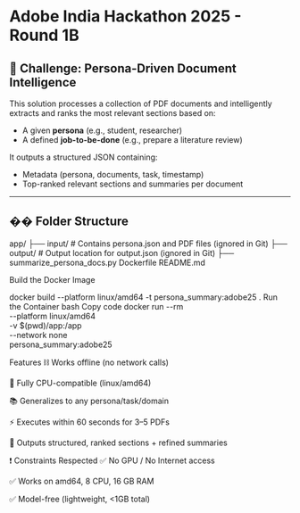 # Adobe India Hackathon 2025 - Round 1B

## 🚀 Challenge: Persona-Driven Document Intelligence

This solution processes a collection of PDF documents and intelligently extracts and ranks the most relevant sections based on:
- A given **persona** (e.g., student, researcher)
- A defined **job-to-be-done** (e.g., prepare a literature review)

It outputs a structured JSON containing:
- Metadata (persona, documents, task, timestamp)
- Top-ranked relevant sections and summaries per document

---

## �� Folder Structure

app/
├── input/ # Contains persona.json and PDF files (ignored in Git)
├── output/ # Output location for output.json (ignored in Git)
├── summarize_persona_docs.py
Dockerfile
README.md

Build the Docker Image

docker build --platform linux/amd64 -t persona_summary:adobe25 .
 Run the Container
bash
Copy code
docker run --rm \
  --platform linux/amd64 \
  -v $(pwd)/app:/app \
  --network none \
  persona_summary:adobe25

Features
⛓️ Works offline (no network calls)

💾 Fully CPU-compatible (linux/amd64)

📚 Generalizes to any persona/task/domain

⚡ Executes within 60 seconds for 3–5 PDFs

🧠 Outputs structured, ranked sections + refined summaries

❗ Constraints Respected
✅ No GPU / No Internet access

✅ Works on amd64, 8 CPU, 16 GB RAM

✅ Model-free (lightweight, <1GB total)


